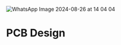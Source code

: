 ![WhatsApp Image 2024-08-26 at 14 04 04](https://github.com/user-attachments/assets/8b77e149-1269-42aa-aa3e-a6b51eb5d1a0)
# PCB Design
